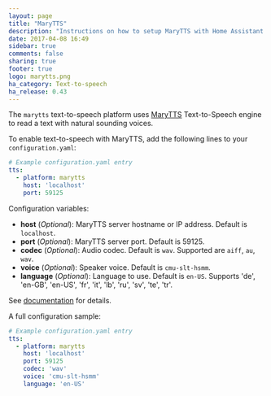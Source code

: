 ```yaml
---
layout: page
title: "MaryTTS"
description: "Instructions on how to setup MaryTTS with Home Assistant."
date: 2017-04-08 16:49
sidebar: true
comments: false
sharing: true
footer: true
logo: marytts.png
ha_category: Text-to-speech
ha_release: 0.43
---
```


The `marytts` text-to-speech platform uses [MaryTTS](http://mary.dfki.de/) Text-to-Speech engine to read a text with natural sounding voices.

To enable text-to-speech with MaryTTS, add the following lines to your `configuration.yaml`:

```yaml
# Example configuration.yaml entry
tts:
  - platform: marytts
    host: 'localhost'
    port: 59125
```

Configuration variables:

- **host** (*Optional*): MaryTTS server hostname or IP address. Default is `localhost`.
- **port** (*Optional*): MaryTTS server port. Default is 59125.
- **codec** (*Optional*): Audio codec. Default is `wav`. Supported are `aiff`, `au`, `wav`.
- **voice** (*Optional*): Speaker voice. Default is `cmu-slt-hsmm`.
- **language** (*Optional*): Language to use. Default is `en-US`. Supports 'de', 'en-GB', 'en-US', 'fr', 'it', 'lb', 'ru', 'sv', 'te', 'tr'.

See [documentation](http://mary.dfki.de/documentation/index.html) for details.

A full configuration sample:

```yaml
# Example configuration.yaml entry
tts:
  - platform: marytts
    host: 'localhost'
    port: 59125
    codec: 'wav'
    voice: 'cmu-slt-hsmm'
    language: 'en-US'
```
